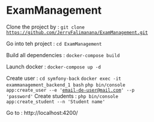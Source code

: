 # ExamManagement

Clone the project by : <code>git clone https://github.com/JerryFalimanana/ExamManagement.git</code>

Go into teh project : <code>cd ExamManagement</code>

Build all dependencies : <code>docker-compose build</code>

Launch docker : <code>docker-compose up -d</code>

Create user : 
    <code>cd symfony-back</code>
    <code>docker exec -it exammanagement_backend_1 bash</code>
    <code>php bin/console app:create_user --e 'email-de-user@mail.com' --p 'password'</code>
    Create students :
        <code>php bin/console app:create_student --n 'Student name'</code>

Go to : http://localhost:4200/
